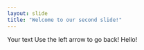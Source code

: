 ```yaml
---
layout: slide
title: "Welcome to our second slide!"
---
```

Your text
Use the left arrow to go back!
Hello!
